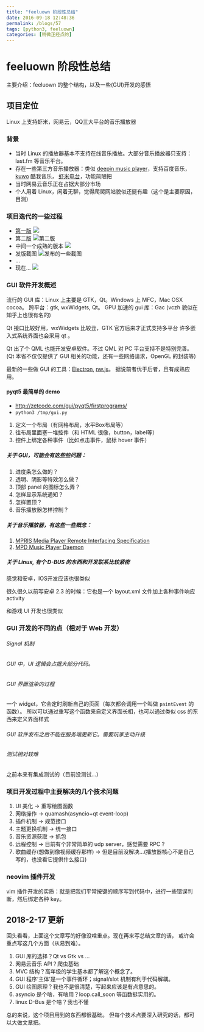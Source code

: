 ```yaml
---
title: "feeluown 阶段性总结"
date: 2016-09-18 12:48:36
permalink: /blogs/57
tags: [python3, feeluown]
categories: [稍微正经点的]
---
```

# feeluown 阶段性总结

主要介绍：feeluown 的整个结构，以及一些(GUI)开发的感悟
## 项目定位
Linux 上支持虾米，网易云，QQ三大平台的音乐播放器
### 背景
- 当时 Linux 的播放器基本不支持在线音乐播放。大部分音乐播放器只支持：last.fm 等音乐平台。
- 存在一些第三方音乐播放器：类似 [deepin music player](https://github.com/linuxdeepin/deepin-music)，支持百度音乐，
  [kuwo](https://github.com/LiuLang/kwplayer) 酷我音乐，
  [虾米电台](http://forum.ubuntu.org.cn/viewtopic.php?f=74&t=380947)，功能简陋把
- 当时网易云音乐正在占据大部分市场
- 个人用着 Linux，闲着无聊，觉得爬爬网站貌似还挺有趣（这个是主要原因，目测）

### 项目迭代的一些过程
- [第一版](https://www.oschina.net/code/snippet_1244912_46250)
  ![](https://static.oschina.net/uploads/code/201503/13025515_Siqt.jpg)
- 第二版
  ![第二版](https://static.oschina.net/uploads/code/201503/30075430_zmtx.png)
- 中间一个成熟的版本
  ![](https://bbs.deepin.org/data/attachment/forum/201511/10/222309uoxxo25xw515zpxt.png)
- 发版截图
  ![发布的一些截图](http://7xnn7w.com1.z0.glb.clouddn.com/feeluown-history.jpeg)
- ...
- 现在...
  ![](https://cloud.githubusercontent.com/assets/4962134/17672685/235ae556-6350-11e6-98c6-1f18051e5da1.png)

### GUI 软件开发概述
流行的 GUI 库：Linux 上主要是 GTK，Qt。Windows 上 MFC，Mac OSX cocoa。
跨平台：gtk, wxWidgets, Qt。
GPU 加速的 gui 库：Gac (vczh 貌似在知乎上也很有名的)

Qt 接口比较好用，wxWidgets 比较丑，GTK 官方后来才正式支持多平台
许多嵌入式系统界面也会采用 qt 。

Qt 出了个 QML 也能开发安卓软件。不过 QML 对 PC 平台支持不是特别完善。
(Qt 本省不仅仅提供了 GUI 相关的功能，还有一些网络请求，OpenGL 的封装等)

最新的一些做 GUI 的工具：[Electron](https://github.com/electron/electron), [nw.js](https://github.com/nwjs/nw.js/)。
据说前者优于后者，且有成熟应用。

#### pyqt5 最简单的 demo
- http://zetcode.com/gui/pyqt5/firstprograms/
- `python3 /tmp/gui.py`
1. 定义一个布局（有网格布局，水平Box布局等）
2. 往布局里面塞一堆控件（和 HTML 很像，button，label等）
3. 控件上绑定各种事件（比如点击事件，鼠标 hover 事件）

##### 关于 GUI，可能会有这些些问题：
1. 进度条怎么做的？
2. 透明、阴影等特效怎么做？
3. 顶部 panel 的图标怎么弄？
4. 怎样显示系统通知？
5. 怎样置顶？
6. 音乐播放器怎样控制？

##### 关于音乐播放器，有这些一些概念：
1. [MPRIS Media Player Remote Interfacing Specification](https://specifications.freedesktop.org/mpris-spec/latest/)
2. [MPD Music Player Daemon](https://www.musicpd.org/)

##### 关于 Linux, 有个 D-BUS 的东西和开发联系比较紧密
感觉和安卓，IOS开发应该也很类似

很久很久以前写安卓 2.3 的时候：它也是一个 layout.xml 文件加上各种事件响应 activity

和游戏 UI 开发也很类似

### GUI 开发的不同的点（相对于 Web 开发）
###### Signal 机制
###### GUI 中，UI 逻辑会占据大部分代码。
###### GUI 界面渲染的过程
一个 widget，它会定时刷新自己的页面（每次都会调用一个叫做 `paintEvent` 的函数）。
所以可以通过重写这个函数来自定义界面长相，也可以通过类似 css 的东西来定义界面样式

###### GUI 软件发布之后不能在服务端更新它。需要玩家主动升级
###### 测试相对较难
之前本来有集成测试的（目前没测试...）

### 项目开发过程中主要解决的几个技术问题
1. UI 美化 -> 重写绘图函数
2. 网络操作 -> quamash(asyncio+qt event-loop)
3. 插件机制 -> 规范接口
4. 主题更换机制 -> 统一接口
5. 音乐资源获取 -> 抓包
6. 远程控制 -> 目前有个非常简单的 udp server，感觉需要 RPC ?
7. 歌曲缓存(想做到像视频缓存那样) -> 但是目前没解决...(播放器核心不是自己写的，也没看它提供什么接口)

### neovim 插件开发
vim 插件开发的实质：就是把我们平常按键的顺序写到代码中，进行一些错误判断，然后绑定各种 key。

## 2018-2-17 更新
回头看看，上面这个文章写的好像没啥重点。现在再来写总结文章的话，
或许会重点写这几个方面（从易到难）。

1. GUI 库的选择？Qt vs Gtk vs ...
2. 网易云音乐 API？爬虫基础
2. MVC 结构？高年级的学生基本都了解这个概念了。
1. GUI 程序‘主体’是一个事件循环；signal/slot 机制有利于代码解耦。
2. GUI 绘图原理？我也不是很清楚，写起来应该是有点意思的。
3. asyncio 是个啥，有啥用？loop.call_soon 等函数挺实用的。
4. linux D-Bus 是个啥？我也不懂

总的来说，这个项目用到的东西都很基础。
但每个技术点要深入研究的话，都可以大做文章把。
